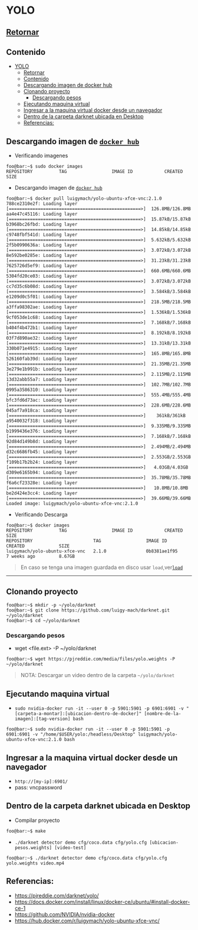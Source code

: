 
YOLO
====

[Retornar](./README.md)
------------------------




Contenido
----------

   * [YOLO](#yolo)
      * [<a href="./README.md">Retornar</a>](#retornar)
      * [Contenido](#contenido)
      * [Descargando imagen de <a href="https://hub.docker.com/r/luigymach/yolo-ubuntu-xfce-vnc/" rel="nofollow">docker hub</a>](#descargando-imagen-de-docker-hub)
      * [Clonando proyecto](#clonando-proyecto)
         * [Descargando pesos](#descargando-pesos)
      * [Ejecutando maquina virtual](#ejecutando-maquina-virtual)
      * [Ingresar a la maquina virtual docker desde un navegador](#ingresar-a-la-maquina-virtual-docker-desde-un-navegador)
      * [Dentro de la carpeta darknet ubicada en Desktop](#dentro-de-la-carpeta-darknet-ubicada-en-desktop)
      * [Referencias:](#referencias)





Descargando imagen de [`docker hub`](https://hub.docker.com/r/luigymach/yolo-ubuntu-xfce-vnc/)
------------------------------


- Verificando imagenes
```console
foo@bar:~$ sudo docker images
REPOSITORY          TAG                 IMAGE ID            CREATED             SIZE
```

- Descargando imagen de [`docker hub`](https://hub.docker.com/r/luigymach/yolo-ubuntu-xfce-vnc/)
```console
foo@bar:~$ docker pull luigymach/yolo-ubuntu-xfce-vnc:2.1.0
788ce2310e2f: Loading layer [==================================================>]  126.8MB/126.8MB
aa4e47c45116: Loading layer [==================================================>]  15.87kB/15.87kB
b3968bc26fbd: Loading layer [==================================================>]  14.85kB/14.85kB
c9748fbf541d: Loading layer [==================================================>]  5.632kB/5.632kB
2f5b0990636a: Loading layer [==================================================>]  3.072kB/3.072kB
8e592be0285e: Loading layer [==================================================>]  31.23kB/31.23kB
7625726d5ef9: Loading layer [==================================================>]  660.6MB/660.6MB
5304fd20ce03: Loading layer [==================================================>]  3.072kB/3.072kB
cc7d35c6b08d: Loading layer [==================================================>]  3.584kB/3.584kB
e1209d0c5f01: Loading layer [==================================================>]  218.5MB/218.5MB
a3ffa98302ae: Loading layer [==================================================>]  1.536kB/1.536kB
9cf053de1c68: Loading layer [==================================================>]  7.168kB/7.168kB
b404f4b472b1: Loading layer [==================================================>]  8.192kB/8.192kB
03f7d890ae32: Loading layer [==================================================>]  13.31kB/13.31kB
330b071e4915: Loading layer [==================================================>]  165.8MB/165.8MB
526160fab39d: Loading layer [==================================================>]  21.35MB/21.35MB
3e279e1b991b: Loading layer [==================================================>]  2.115MB/2.115MB
13d32abb55a7: Loading layer [==================================================>]  102.7MB/102.7MB
0995a3586310: Loading layer [==================================================>]  555.4MB/555.4MB
bfc3fd6d73ac: Loading layer [==================================================>]  228.6MB/228.6MB
045af7a918ca: Loading layer [==================================================>]    361kB/361kB
a9540032f318: Loading layer [==================================================>]  9.335MB/9.335MB
b1999436e376: Loading layer [==================================================>]  7.168kB/7.168kB
92d84d149b8d: Loading layer [==================================================>]  2.494MB/2.494MB
d32c6686fb45: Loading layer [==================================================>]  2.553GB/2.553GB
f109b17b2b24: Loading layer [==================================================>]   4.03GB/4.03GB
d309e6165b94: Loading layer [==================================================>]  35.78MB/35.78MB
f6a6cf23328e: Loading layer [==================================================>]   10.8MB/10.8MB
be2d424e3cc4: Loading layer [==================================================>]  39.66MB/39.66MB
Loaded image: luigymach/yolo-ubuntu-xfce-vnc:2.1.0

```
- Verificando Descarga

```console
foo@bar:~$ docker images
REPOSITORY          TAG                 IMAGE ID            CREATED             SIZE
REPOSITORY                       TAG                 IMAGE ID            CREATED             SIZE
luigymach/yolo-ubuntu-xfce-vnc   2.1.0               0b8381ae1f95        7 weeks ago         8.67GB
```

> En caso se tenga una imagen guardada en disco usar `load`,ver[`load`](./README.md/#cargar-imagen)
------------------------




Clonando proyecto
--------------------
```console
foo@bar:~$ mkdir -p ~/yolo/darknet
foo@bar:~$ git clone https://github.com/luigy-mach/darknet.git ~/yolo/darknet
foo@bar:~$ cd ~/yolo/darknet
```

### Descargando pesos
- wget <file.ext> -P ~/yolo/darknet
```console
foo@bar:~$ wget https://pjreddie.com/media/files/yolo.weights -P ~/yolo/darknet
```

> NOTA: Descargar un video dentro de la carpeta `~/yolo/darknet`


Ejecutando maquina virtual
------------------------------	
- `sudo nvidia-docker run -it --user 0 -p 5901:5901 -p 6901:6901 -v "[carpeta-a-montar]:[ubicacion-dentro-de-docker]" [nombre-de-la-imagen]:[tag-version] bash`

```console
foo@bar:~$ sudo nvidia-docker run -it --user 0 -p 5901:5901 -p 6901:6901 -v "/home/$USER/yolo:/headless/Desktop" luigymach/yolo-ubuntu-xfce-vnc:2.1.0 bash
```

Ingresar a la maquina virtual docker desde un navegador
-------------------------------------------------------
- `http://[my-ip]:6901/`
- pass: vncpassword


	
Dentro de la carpeta darknet ubicada en Desktop
-----------------------------------------------
- Compilar proyecto
```console
foo@bar:~$ make
```

- `./darknet detector demo cfg/coco.data cfg/yolo.cfg [ubicacion-pesos.weights] [video-test]`


```console
foo@bar:~$ ./darknet detector demo cfg/coco.data cfg/yolo.cfg yolo.weights video.mp4
```
	


Referencias: 
-------------

- https://pjreddie.com/darknet/yolo/
- https://docs.docker.com/install/linux/docker-ce/ubuntu/#install-docker-ce-1	
- https://github.com/NVIDIA/nvidia-docker
- https://hub.docker.com/r/luigymach/yolo-ubuntu-xfce-vnc/

